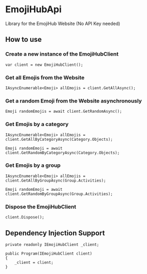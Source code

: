 # EmojiHubApi
Library for the EmojiHub Website (No API Key needed)
## How to use
### Create a new instance of the EmojiHubClient
```
var client = new EmojiHubClient();
```
### Get all Emojis from the Website
```
IAsyncEnumerable<Emoji> allEmojis = client.GetAllAsync();
```
### Get a random Emoji from the Website asynchronously
```
Emoji randomEmojis = await client.GetRandomAsync();
```
### Get Emojis by a category
```
IAsyncEnumerable<Emoji> allEmojis = client.GetAllByCategoryAsync(Category.Objects);

Emoji randomEmoji = await client.GetRandomByCategoryAsync(Category.Objects);
```
### Get Emojis by a group
```
IAsyncEnumerable<Emoji> allEmojis = client.GetAllByGroupAsync(Group.Activities);

Emoji randomEmoji = await client.GetRandomByGroupAsync(Group.Activities);
```
### Dispose the EmojiHubClient
```
client.Dispose();
```
## Dependency Injection Support
```
private readonly IEmojiHubClient _client;

public Program(IEmojiHubClient client)
{
    _client = client;
}
```
